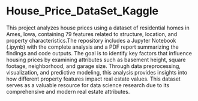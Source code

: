 # House_Price_DataSet_Kaggle
This project analyzes house prices using a dataset of residential homes in Ames, Iowa, containing 79 features related to structure, location, and property characteristics.The repository includes a Jupyter Notebook (.ipynb) with the complete analysis and a PDF report summarizing the findings and code outputs.
The goal is to identify key factors that influence housing prices by examining attributes such as basement height, square footage, neighborhood, and garage size. Through data preprocessing, visualization, and predictive modeling, this analysis provides insights into how different property features impact real estate values. This dataset serves as a valuable resource for data science research due to its comprehensive and modern real estate attributes.
